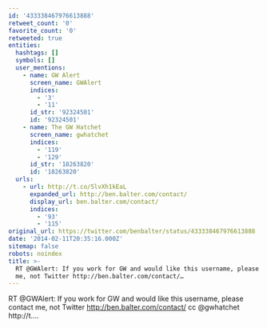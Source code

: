 ```yaml
---
id: '433338467976613888'
retweet_count: '0'
favorite_count: '0'
retweeted: true
entities:
  hashtags: []
  symbols: []
  user_mentions:
    - name: GW Alert
      screen_name: GWAlert
      indices:
        - '3'
        - '11'
      id_str: '92324501'
      id: '92324501'
    - name: The GW Hatchet
      screen_name: gwhatchet
      indices:
        - '119'
        - '129'
      id_str: '18263820'
      id: '18263820'
  urls:
    - url: http://t.co/5lvXh1kEaL
      expanded_url: http://ben.balter.com/contact/
      display_url: ben.balter.com/contact/
      indices:
        - '93'
        - '115'
original_url: https://twitter.com/benbalter/status/433338467976613888
date: '2014-02-11T20:35:16.000Z'
sitemap: false
robots: noindex
title: >-
  RT @GWAlert: If you work for GW and would like this username, please contact
  me, not Twitter http://ben.balter.com/contact/…
---
```


RT @GWAlert: If you work for GW and would like this username, please contact me, not Twitter http://ben.balter.com/contact/ cc @gwhatchet http://t.…